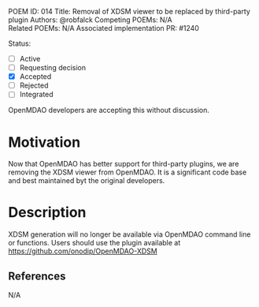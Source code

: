 POEM ID: 014
Title: Removal of XDSM viewer to be replaced by third-party plugin
Authors: @robfalck
Competing POEMs: N/A  
Related POEMs: N/A
Associated implementation PR: #1240

Status:

- [ ] Active
- [ ] Requesting decision
- [x] Accepted
- [ ] Rejected
- [ ] Integrated

OpenMDAO developers are accepting this without discussion.

Motivation
==========

Now that OpenMDAO has better support for third-party plugins, we are
removing the XDSM viewer from OpenMDAO.  It is a significant code base
and best maintained byt the original developers.


Description
===========

XDSM generation will no longer be available via OpenMDAO command line
or functions.  Users should use the plugin available at https://github.com/onodip/OpenMDAO-XDSM

References
----------

N/A
